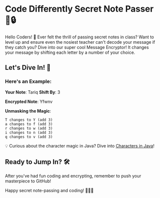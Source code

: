 # Code Differently Secret Note Passer 📝🔒

Hello Coders! 🌟 Ever felt the thrill of passing secret notes in class? Want to level up and ensure even the nosiest teacher can't decode your message if they catch you? Dive into our super cool Message Encryptor! It changes your message by shifting each letter by a number of your choice.

## Let's Dive In! 🚀

### Here's an Example:

**Your Note**: Tariq
**Shift By**: 3

**Encrypted Note**: Yfwnv

**Unmasking the Magic**:
```
T changes to Y (add 3)
a changes to f (add 3)
r changes to w (add 3)
i changes to n (add 3)
q changes to v (add 3)
```

💡 Curious about the character magic in Java? Dive into [Characters in Java](https://www.javatpoint.com/post/java-character)!

## Ready to Jump In? 🛠️

After you've had fun coding and encrypting, remember to push your masterpiece to GitHub!

Happy secret note-passing and coding! 🎉📝🔐